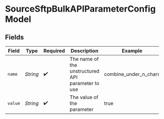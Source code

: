 # SourceSftpBulkAPIParameterConfigModel


## Fields

| Field                                             | Type                                              | Required                                          | Description                                       | Example                                           |
| ------------------------------------------------- | ------------------------------------------------- | ------------------------------------------------- | ------------------------------------------------- | ------------------------------------------------- |
| `name`                                            | *String*                                          | :heavy_check_mark:                                | The name of the unstructured API parameter to use | combine_under_n_chars                             |
| `value`                                           | *String*                                          | :heavy_check_mark:                                | The value of the parameter                        | true                                              |